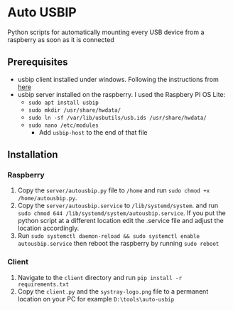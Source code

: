 # Auto USBIP

Python scripts for automatically mounting every USB device from a raspberry as soon as it is connected

## Prerequisites

* usbip client installed under windows. Following the instructions from [here](https://github.com/cezanne/usbip-win/wiki/Install-usbip-win-client)
* usbip server installed on the raspberry. I used the Raspbery PI OS Lite:
  * ``sudo apt install usbip``
  * ``sudo mkdir /usr/share/hwdata/``
  * ``sudo ln -sf /var/lib/usbutils/usb.ids /usr/share/hwdata/``
  * ``sudo nano /etc/modules``
    * Add `usbip-host` to the end of that file

## Installation

### Raspberry

1. Copy the `server/autousbip.py` file to `/home` and run `sudo chmod +x /home/autousbip.py`.
2. Copy the `server/autousbip.service` to `/lib/systemd/system`. and run `sudo chmod 644 /lib/systemd/system/autousbip.service`. If you put the python script at a different location edit the .service file and adjust the location accordingly.
3. Run `sudo systemctl daemon-reload && sudo systemctl enable autousbip.service` then reboot the raspberry by running `sudo reboot`

### Client

1. Navigate to the `client` directory and run `pip install -r requirements.txt`
2. Copy the `client.py` and the `systray-logo.png` file to a permanent location on your PC for example `D:\tools\auto-usbip`
